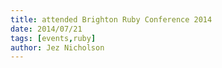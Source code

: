 ```yaml
---
title: attended Brighton Ruby Conference 2014
date: 2014/07/21
tags: [events,ruby]
author: Jez Nicholson
---
```

